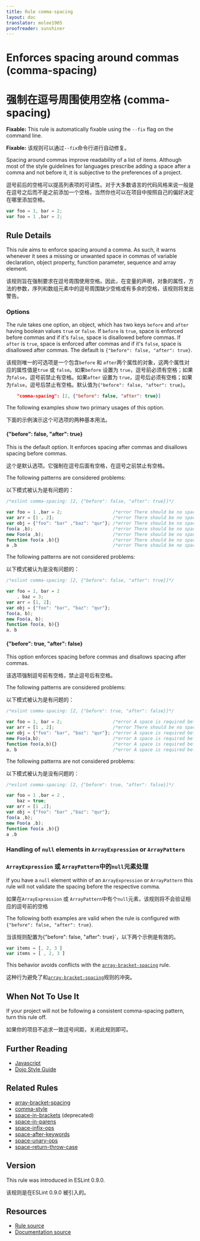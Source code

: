 ```yaml
---
title: Rule comma-spacing
layout: doc
translator: molee1905
proofreader: sunshiner
---
```

<!-- Note: No pull requests accepted for this file. See README.md in the root directory for details. -->
# Enforces spacing around commas (comma-spacing)

# 强制在逗号周围使用空格 (comma-spacing)

**Fixable:** This rule is automatically fixable using the `--fix` flag on the command line.

**Fixable:** 该规则可以通过`--fix`命令行进行自动修复。

Spacing around commas improve readability of a list of items. Although most of the style guidelines for languages prescribe adding a space after a comma and not before it, it is subjective to the preferences of a project.

逗号前后的空格可以提高列表项的可读性。对于大多数语言的代码风格来说一般是在逗号之后而不是之前添加一个空格，当然你也可以在项目中按照自己的偏好决定在哪里添加空格。


```js
var foo = 1, bar = 2;
var foo = 1 ,bar = 2;
```

## Rule Details

This rule aims to enforce spacing around a comma. As such, it warns whenever it sees a missing or unwanted space in commas of variable declaration, object property, function parameter, sequence and array element.

该规则旨在强制要求在逗号周围使用空格。因此，在变量的声明，对象的属性，方法的参数，序列和数组元素中的逗号周围缺少空格或有多余的空格，该规则将发出警告。

### Options

The rule takes one option, an object, which has two keys `before` and `after` having boolean values `true` or `false`. If `before` is `true`, space is enforced before commas and if it's `false`, space is disallowed before commas. If `after` is `true`, space is enforced after commas and if it's `false`, space is disallowed after commas. The default is `{"before": false, "after": true}`.

该规则唯一的可选项是一个包含`before` 和 `after`两个属性的对象，这两个属性对应的属性值是`true` 或 `false`。如果`before` 设置为 `true`，逗号前必须有空格；如果为`false`，逗号前禁止有空格。如果`after` 设置为 `true`，逗号后必须有空格；如果为`false`，逗号后禁止有空格。默认值为`{"before": false, "after": true}`。

```json
    "comma-spacing": [2, {"before": false, "after": true}]
```

The following examples show two primary usages of this option.

下面的示例演示这个可选项的两种基本用法。

#### {"before": false, "after": true}

This is the default option. It enforces spacing after commas and disallows spacing before commas.

这个是默认选项。它强制在逗号后面有空格，在逗号之前禁止有空格。

The following patterns are considered problems:

以下模式被认为是有问题的：

```js
/*eslint comma-spacing: [2, {"before": false, "after": true}]*/

var foo = 1 ,bar = 2;                   /*error There should be no space before ','.*/ /*error A space is required after ','.*/
var arr = [1 , 2];                      /*error There should be no space before ','.*/
var obj = {"foo": "bar" ,"baz": "qur"}; /*error There should be no space before ','.*/ /*error A space is required after ','.*/
foo(a ,b);                              /*error There should be no space before ','.*/ /*error A space is required after ','.*/
new Foo(a ,b);                          /*error There should be no space before ','.*/ /*error A space is required after ','.*/
function foo(a ,b){}                    /*error There should be no space before ','.*/ /*error A space is required after ','.*/
a ,b                                    /*error There should be no space before ','.*/ /*error A space is required after ','.*/
```

The following patterns are not considered problems:

以下模式被认为是没有问题的：

```js
/*eslint comma-spacing: [2, {"before": false, "after": true}]*/

var foo = 1, bar = 2
    , baz = 3;
var arr = [1, 2];
var obj = {"foo": "bar", "baz": "qur"};
foo(a, b);
new Foo(a, b);
function foo(a, b){}
a, b
```

#### {"before": true, "after": false}

This option enforces spacing before commas and disallows spacing after commas.

该选项强制逗号前有空格，禁止逗号后有空格。

The following patterns are considered problems:

以下模式被认为是有问题的：

```js
/*eslint comma-spacing: [2, {"before": true, "after": false}]*/

var foo = 1, bar = 2;                   /*error A space is required before ','.*/ /*error There should be no space after ','.*/
var arr = [1 , 2];                      /*error There should be no space after ','.*/
var obj = {"foo": "bar", "baz": "qur"}; /*error A space is required before ','.*/ /*error There should be no space after ','.*/
new Foo(a,b);                           /*error A space is required before ','.*/
function foo(a,b){}                     /*error A space is required before ','.*/
a, b                                    /*error A space is required before ','.*/ /*error There should be no space after ','.*/
```

The following patterns are not considered problems:

以下模式被认为是没有问题的：

```js
/*eslint comma-spacing: [2, {"before": true, "after": false}]*/

var foo = 1 ,bar = 2 ,
    baz = true;
var arr = [1 ,2];
var obj = {"foo": "bar" ,"baz": "qur"};
foo(a ,b);
new Foo(a ,b);
function foo(a ,b){}
a ,b
```

### Handling of `null` elements in `ArrayExpression` or `ArrayPattern`

### `ArrayExpression` 或 `ArrayPattern`中的`null`元素处理

If you have a `null` element within of an `ArrayExpression` or `ArrayPattern` this rule will not validate the spacing before the respective comma.

如果在`ArrayExpression` 或 `ArrayPattern`中有个`null`元素，该规则将不会验证相应的逗号前的空格

The following both examples are valid when the rule is configured with `{"before": false, "after": true}`.

当该规则配置为{"before": false, "after": true}`，以下两个示例是有效的。

```js
var items = [, 2, 3 ]
var items = [ , 2, 3 ]
```

This behavior avoids conflicts with the [`array-bracket-spacing`](array-bracket-spacing) rule.

这种行为避免了和[`array-bracket-spacing`](array-bracket-spacing)规则的冲突。

## When Not To Use It

If your project will not be following a consistent comma-spacing pattern, turn this rule off.

如果你的项目不追求一致逗号间距，关闭此规则即可。

## Further Reading

* [Javascript](http://javascript.crockford.com/code.html)
* [Dojo Style Guide](https://dojotoolkit.org/reference-guide/1.9/developer/styleguide.html)


## Related Rules

* [array-bracket-spacing](array-bracket-spacing)
* [comma-style](comma-style)
* [space-in-brackets](space-in-brackets) (deprecated)
* [space-in-parens](space-in-parens)
* [space-infix-ops](space-infix-ops)
* [space-after-keywords](space-after-keywords)
* [space-unary-ops](space-unary-ops)
* [space-return-throw-case](space-return-throw-case)

## Version

This rule was introduced in ESLint 0.9.0.

该规则是在ESLint 0.9.0 被引入的。

## Resources

* [Rule source](https://github.com/eslint/eslint/tree/master/lib/rules/comma-spacing.js)
* [Documentation source](https://github.com/eslint/eslint/tree/master/docs/rules/comma-spacing.md)
